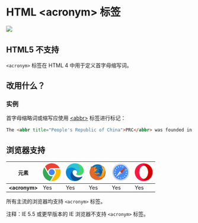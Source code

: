HTML \<acronym> 标签
===

[![](https://shields.io/badge/HTML5-已废弃-yellow?logo=HTML5)](https://caniuse.com/?search=<acronym>)

## HTML5 不支持

`<acronym>` 标签在 HTML 4 中用于定义首字母缩写词。

## 改用什么？

### 实例

首字母缩略词或缩写应使用 [\<abbr>](../tags/abbr.md) 标签进行标记：

```html idoc:preview
The <abbr title="People's Republic of China">PRC</abbr> was founded in 1949.
```

## 浏览器支持

| 元素 | ![chrome][1] | ![edge][2] | ![firefox][3] | ![safari][4] | ![opera][5] |
| ---- | ---- | ---- | ---- | ---- | ---- |
| __&lt;acronym&gt;__ | Yes | Yes | Yes | Yes | Yes |

所有主流的浏览器均支持 `<acronym>` 标签。

注释：IE 5.5 或更早版本的 IE 浏览器不支持 `<acronym>` 标签。


[1]: ../assets/chrome.svg
[2]: ../assets/edge.svg
[3]: ../assets/firefox.svg
[4]: ../assets/safari.svg
[5]: ../assets/opera.svg